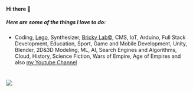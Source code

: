 #### Hi there 👋

##### Here are some of the things I love to do:

* Coding, [Lego](https://instagram.com/lego.developer), Synthesizer, [Bricky Lab&copy;](http://brickylab.com), CMS, IoT, Arduino, Full Stack Development, Education, Sport, Game and Mobile Development, Unity, Blender, 2D&3D Modeling, ML, AI, Search Engines and Algorithms, Cloud, History, Science Fiction, Wars of Empire, Age of Empires and also [my Youtube Channel](https://www.youtube.com/channel/UCo06xm_a61-Js8rUIjSCCvw)

#

<img src="https://github-readme-stats.vercel.app/api/top-langs?username=abgsatman&layout=compact&langs_count=20&bg_color=181818&card_width=400&border_color=dedede&text_color=efefef"/>

